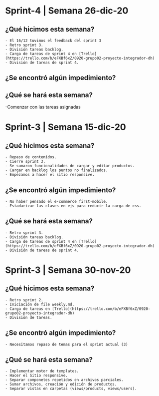 # Sprint-4 | Semana 26-dic-20

## ¿Qué hicimos esta semana?
    - El 16/12 tuvimos el feedback del sprint 3
    - Retro sprint 3. 
    - División tareas backlog. 
    - Carga de tareas de sprint 4 en [Trello](https://trello.com/b/eFXBf6xZ/0920-grupo02-proyecto-integrador-dh)
    - División de tareas de sprint 4.
## ¿Se encontró algún impedimiento?
## ¿Qué se hará esta semana?

   -Comenzar con las tareas asignadas
# Sprint-3 | Semana 15-dic-20
## ¿Qué hicimos esta semana?

    - Repaso de contenidos. 
    - Cierre sprint 3. 
    - Se sumaron funcionalidades de cargar y editar productos. 
    - Cargar en backlog los puntos no finalizados. 
    - Empezamos a hacer el sitio responsive. 

## ¿Se encontró algún impedimiento?

    - No haber pensado el e-commerce first-mobile. 
    - Estadarizar las clases en ejs para reducir la carga de css. 

## ¿Qué se hará esta semana?

    - Retro sprint 3. 
    - División tareas backlog. 
    - Carga de tareas de sprint 4 en [Trello](https://trello.com/b/eFXBf6xZ/0920-grupo02-proyecto-integrador-dh)
    - División de tareas de sprint 4. 
# Sprint-3 | Semana 30-nov-20

## ¿Qué hicimos esta semana?

    - Retro sprint 2. 
    - Iniciación de file weekly.md. 
    - Carga de tareas en [Trello](https://trello.com/b/eFXBf6xZ/0920-grupo02-proyecto-integrador-dh)
    - División de tareas. 

## ¿Se encontró algún impedimiento?

    - Necesitamos repaso de temas para el sprint actual (3)

## ¿Qué se hará esta semana?

    - Implementar motor de templates. 
    - Hacer el Sitio responsive. 
    - Separar componetes repetidos en archivos parciales. 
    - Sumar archivos, creación y edición de productos. 
    - Separar vistas en carpetas (views/products, views/users).
